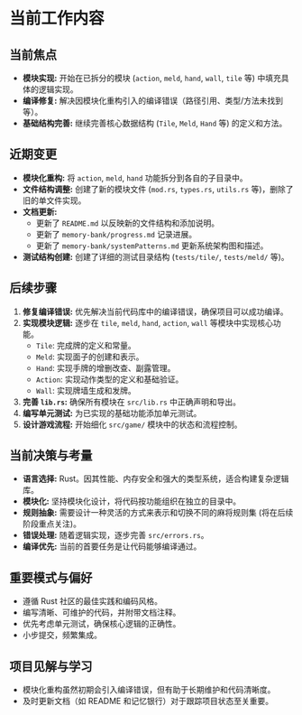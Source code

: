 # 当前工作内容

## 当前焦点

*   **模块实现:** 开始在已拆分的模块 (`action`, `meld`, `hand`, `wall`, `tile` 等) 中填充具体的逻辑实现。
*   **编译修复:** 解决因模块化重构引入的编译错误（路径引用、类型/方法未找到等）。
*   **基础结构完善:** 继续完善核心数据结构 (`Tile`, `Meld`, `Hand` 等) 的定义和方法。

## 近期变更

*   **模块化重构:** 将 `action`, `meld`, `hand` 功能拆分到各自的子目录中。
*   **文件结构调整:** 创建了新的模块文件 (`mod.rs`, `types.rs`, `utils.rs` 等)，删除了旧的单文件实现。
*   **文档更新:**
    *   更新了 `README.md` 以反映新的文件结构和添加说明。
    *   更新了 `memory-bank/progress.md` 记录进展。
    *   更新了 `memory-bank/systemPatterns.md` 更新系统架构图和描述。
*   **测试结构创建:** 创建了详细的测试目录结构 (`tests/tile/`, `tests/meld/` 等)。

## 后续步骤

1.  **修复编译错误:** 优先解决当前代码库中的编译错误，确保项目可以成功编译。
2.  **实现模块逻辑:** 逐步在 `tile`, `meld`, `hand`, `action`, `wall` 等模块中实现核心功能。
    *   `Tile`: 完成牌的定义和常量。
    *   `Meld`: 实现面子的创建和表示。
    *   `Hand`: 实现手牌的增删改查、副露管理。
    *   `Action`: 实现动作类型的定义和基础验证。
    *   `Wall`: 实现牌墙生成和发牌。
3.  **完善 `lib.rs`:** 确保所有模块在 `src/lib.rs` 中正确声明和导出。
4.  **编写单元测试:** 为已实现的基础功能添加单元测试。
5.  **设计游戏流程:** 开始细化 `src/game/` 模块中的状态和流程控制。

## 当前决策与考量

*   **语言选择:** Rust。因其性能、内存安全和强大的类型系统，适合构建复杂逻辑库。
*   **模块化:** 坚持模块化设计，将代码按功能组织在独立的目录中。
*   **规则抽象:** 需要设计一种灵活的方式来表示和切换不同的麻将规则集 (将在后续阶段重点关注)。
*   **错误处理:** 随着逻辑实现，逐步完善 `src/errors.rs`。
*   **编译优先:** 当前的首要任务是让代码能够编译通过。

## 重要模式与偏好

*   遵循 Rust 社区的最佳实践和编码风格。
*   编写清晰、可维护的代码，并附带文档注释。
*   优先考虑单元测试，确保核心逻辑的正确性。
*   小步提交，频繁集成。

## 项目见解与学习

*   模块化重构虽然初期会引入编译错误，但有助于长期维护和代码清晰度。
*   及时更新文档（如 README 和记忆银行）对于跟踪项目状态至关重要。

